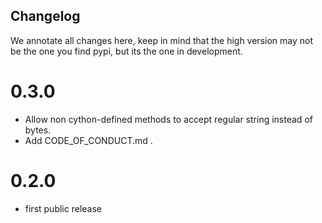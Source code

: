 Changelog
---------

We annotate all changes here, keep in mind that the high version may not be
the one you find pypi, but its the one in development.

0.3.0
=====
* Allow non cython-defined methods to accept regular string instead of bytes.
* Add CODE_OF_CONDUCT.md .

0.2.0
=====
* first public release
